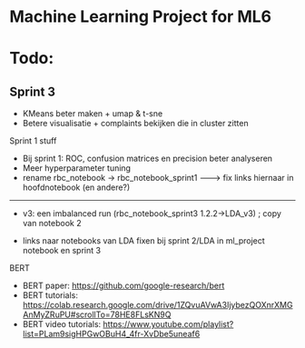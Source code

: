 # Machine Learning Project for ML6

# Todo:

## Sprint 3

* KMeans beter maken + umap & t-sne
* Betere visualisatie + complaints bekijken die in cluster zitten

Sprint 1 stuff
* Bij sprint 1: ROC, confusion matrices en precision beter analyseren
* Meer hyperparameter tuning
* rename rbc_notebook -> rbc_notebook_sprint1    ---> fix links hiernaar in hoofdnotebook (en andere?)
-------------------------------------------

* v3: een imbalanced run (rbc_notebook_sprint3 1.2.2->LDA_v3) ; copy van notebook 2

* links naar notebooks van LDA fixen bij sprint 2/LDA in ml_project notebook en sprint 3

BERT
* BERT paper: https://github.com/google-research/bert
* BERT tutorials: https://colab.research.google.com/drive/1ZQvuAVwA3IjybezQOXnrXMGAnMyZRuPU#scrollTo=78HE8FLsKN9Q
* BERT video tutorials: https://www.youtube.com/playlist?list=PLam9sigHPGwOBuH4_4fr-XvDbe5uneaf6
